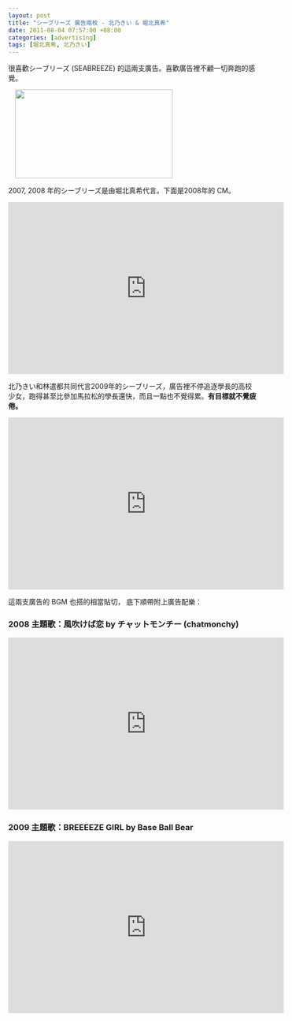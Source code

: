 ```yaml
--- 
layout: post
title: "シーブリーズ 廣告兩枚 - 北乃きい & 堀北真希"
date: 2011-08-04 07:57:00 +08:00
categories: [advertising]
tags: [堀北真希, 北乃きい]
---
```


很喜歡シーブリーズ (SEABREEZE) 的這兩支廣告。喜歡廣告裡不顧一切奔跑的感覺。

<a href="http://4.bp.blogspot.com/-83VLmLtX6o8/Tjqlin1KLNI/AAAAAAAAAbM/7Lfdfpsv5WM/s1600/%25E5%25A0%2580%25E5%258C%2597%25E7%259C%259F%25E5%25B8%258C-%25E3%2582%25B7%25E3%2583%25BC%25E3%2583%2596%25E3%2583%25AA%25E3%2583%25BC%25E3%2582%25BA.mp4_20110804_215751.jpg" imageanchor="1" style="margin-left: 1em; margin-right: 1em;"><img border="0" height="180" src="http://4.bp.blogspot.com/-83VLmLtX6o8/Tjqlin1KLNI/AAAAAAAAAbM/7Lfdfpsv5WM/s320/%25E5%25A0%2580%25E5%258C%2597%25E7%259C%259F%25E5%25B8%258C-%25E3%2582%25B7%25E3%2583%25BC%25E3%2583%2596%25E3%2583%25AA%25E3%2583%25BC%25E3%2582%25BA.mp4_20110804_215751.jpg" width="320" /></a>

<!-- more -->

2007, 2008 年的シーブリーズ是由堀北真希代言。下面是2008年的 CM。

<iframe allowfullscreen="" frameborder="0" height="349" src="http://www.youtube.com/embed/DCskCkmqD84" width="560"></iframe>

北乃きい和林遣都共同代言2009年的シーブリーズ，廣告裡不停追逐學長的高校少女，跑得甚至比參加馬拉松的學長還快，而且一點也不覺得累。**有目標就不覺疲倦。**

<iframe allowfullscreen="" frameborder="0" height="349" src="http://www.youtube.com/embed/Hf-P5pjgY2Y" width="560"></iframe>

這兩支廣告的 BGM 也搭的相當貼切， 底下順帶附上廣告配樂：

### 2008 主題歌：風吹けば恋 by チャットモンチー  (chatmonchy)

<iframe allowfullscreen="" frameborder="0" height="349" src="http://www.youtube.com/embed/SNhnCWQuLl8" width="560"></iframe>

### 2009 主題歌：BREEEEZE GIRL by Base Ball Bear

<iframe allowfullscreen="" frameborder="0" height="349" src="http://www.youtube.com/embed/0tdgmLCE5Ww" width="560"></iframe>
